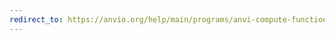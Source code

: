 ```yaml
---
redirect_to: https://anvio.org/help/main/programs/anvi-compute-functional-enrichment-in-pan
---
```

